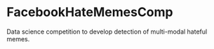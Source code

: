 # FacebookHateMemesComp
Data science competition to develop detection of multi-modal hateful memes. 
